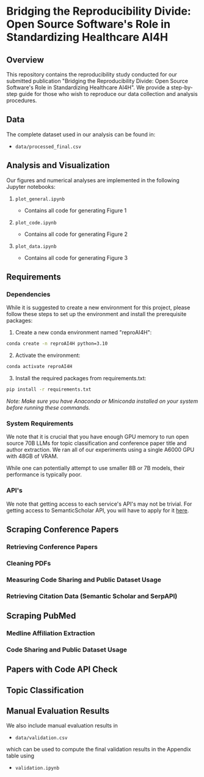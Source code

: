 # Bridging the Reproducibility Divide: Open Source Software's Role in Standardizing Healthcare AI4H

## Overview
This repository contains the reproducibility study conducted for our submitted publication "Bridging the Reproducibility Divide: Open Source Software's Role in Standardizing Healthcare AI4H". We provide a step-by-step guide for those who wish to reproduce our data collection and analysis procedures.

## Data
The complete dataset used in our analysis can be found in:
- `data/processed_final.csv`

## Analysis and Visualization
Our figures and numerical analyses are implemented in the following Jupyter notebooks:

1. `plot_general.ipynb`
   - Contains all code for generating Figure 1

2. `plot_code.ipynb`
   - Contains all code for generating Figure 2

3. `plot_data.ipynb`
   - Contains all code for generating Figure 3

## Requirements

### Dependencies
While it is suggested to create a new environment for this project, please follow these steps to set up the environment and install the prerequisite packages:

1. Create a new conda environment named "reproAI4H":
```bash
conda create -n reproAI4H python=3.10
```

2. Activate the environment:
```bash
conda activate reproAI4H
```

3. Install the required packages from requirements.txt:
```bash
pip install -r requirements.txt
```

*Note: Make sure you have Anaconda or Miniconda installed on your system before running these commands.*

### System Requirements
We note that it is crucial that you have enough GPU memory to run open source 70B LLMs for topic classification and conference paper title and author extraction. We ran all of our experiments using a single A6000 GPU with 48GB of VRAM. 

While one can potentially attempt to use smaller 8B or 7B models, their performance is typically poor.

### API's

We note that getting access to each service's API's may not be trivial. For getting access to SemanticScholar API, you will have to apply for it [here](https://www.semanticscholar.org/product/api). 


## Scraping Conference Papers


### Retrieving Conference Papers


### Cleaning PDFs

### Measuring Code Sharing and Public Dataset Usage



### Retrieving Citation Data (Semantic Scholar and SerpAPI)



## Scraping PubMed

### Medline Affiliation Extraction 


### Code Sharing and Public Dataset Usage


## Papers with Code API Check

## Topic Classification


## Manual Evaluation Results
We also include manual evaluation results in 
- `data/validation.csv`
  
which can be used to compute the final validation results in the Appendix table using
- `validation.ipynb`
